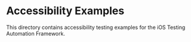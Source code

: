 # Accessibility Examples

This directory contains accessibility testing examples for the iOS Testing Automation Framework.
